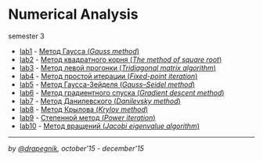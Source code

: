 # Numerical Analysis

semester 3

- [lab1](https://github.com/Drapegnik/bsu/tree/master/numerical-analysis/sem3/lab1) -
  [Метод Гаусса (_Gauss method_)](https://drapegnik.github.io/bsu/numerical-analysis/sem3/lab1/lab1.pdf)
- [lab2](https://github.com/Drapegnik/bsu/tree/master/numerical-analysis/sem3/lab2) -
  [Метод квадратного корня (_The method of square root_)](https://drapegnik.github.io/bsu/numerical-analysis/sem3/lab2/lab2.pdf)
- [lab3](https://github.com/Drapegnik/bsu/tree/master/numerical-analysis/sem3/lab3) -
  [Метод левой прогонки (_Tridiagonal matrix algorithm_)](https://drapegnik.github.io/bsu/numerical-analysis/sem3/lab3/lab3.docx)
- [lab4](https://github.com/Drapegnik/bsu/tree/master/numerical-analysis/sem3/lab4) -
  [Метод простой итерации (_Fixed-point iteration_)](https://drapegnik.github.io/bsu/numerical-analysis/sem3/lab4/lab4.pdf)
- [lab5](https://github.com/Drapegnik/bsu/tree/master/numerical-analysis/sem3/lab5) -
  [Метод Гаусса-Зейделя (_Gauss–Seidel method_)](https://drapegnik.github.io/bsu/numerical-analysis/sem3/lab5/lab5.pdf)
- [lab6](https://github.com/Drapegnik/bsu/tree/master/numerical-analysis/sem3/lab6) -
  [Метод градиентного спуска (_Gradient descent method_)](https://drapegnik.github.io/bsu/numerical-analysis/sem3/lab6/lab6.pdf)
- [lab7](https://github.com/Drapegnik/bsu/tree/master/numerical-analysis/sem3/lab7) -
  [Метод Данилевского (_Danilevsky method_)](https://drapegnik.github.io/bsu/numerical-analysis/sem3/lab7/lab7.pdf)
- [lab8](https://github.com/Drapegnik/bsu/tree/master/numerical-analysis/sem3/lab8) -
  [Метод Крылова (_Krylov method_)](https://drapegnik.github.io/bsu/numerical-analysis/sem3/lab8/lab8.pdf)
- [lab9](https://github.com/Drapegnik/bsu/tree/master/numerical-analysis/sem3/lab9) -
  [Степенной метод (_Power iteration_)](https://drapegnik.github.io/bsu/numerical-analysis/sem3/lab9/lab9.pdf)
- [lab10](https://github.com/Drapegnik/bsu/tree/master/numerical-analysis/sem3/lab10) -
  [Метод вращений (_Jacobi eigenvalue algorithm_)](https://drapegnik.github.io/bsu/numerical-analysis/sem3/lab10/lab10.pdf)

---

_by [@drapegnik](https://github.com/Drapegnik), october'15 - december'15_
